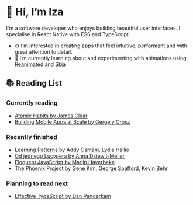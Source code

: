 # 👋 Hi, I’m Iza

I'm a software developer who enjoys building beautiful user interfaces. I specialise in React Native with ES6 and TypeScript.

- ⚙️ I’m interested in creating apps that feel intuitive, performant and with great attention to detail.
- 🌱 I’m currently learning about and experimenting with animations using [Reanimated](https://docs.swmansion.com/react-native-reanimated/) and [Skia](https://github.com/Shopify/react-native-skia)


## 📚 Reading List

### Currently reading

* [Atomic Habits by James Clear](https://assets.literal.club/4/cketre3ej30699jm0ydhd11wrq.jpg)
* [Building Mobile Apps at Scale by Gergely Orosz](https://assets.literal.club/2/cktj9ian6191682a57a277qh3fs.jpg)

### Recently finished

* [Learning Patterns by Addy Osmani, Lydia Hallie](http://books.google.com/books/content?id=BnJLEAAAQBAJ&printsec=frontcover&img=1&zoom=1&source=gbs_api)
* [Od jednego Lucypera by Anna Dziewit-Meller](https://assets.literal.club/4/ckt1wj6lt283859557ao2xx2ua2.jpg)
* [Eloquent JavaScript by Marijn Haverbeke](https://assets.literal.club/4/ckpzvokqh746921rjmz1uhdov5.jpg)
* [The Phoenix Project by Gene Kim, George Spafford, Kevin Behr](https://assets.literal.club/2/ckntc7mqz18811rhjix7sbgug.jpg)

### Planning to read next

* [Effective TypeScript by Dan Vanderkam](http://books.google.com/books/content?id=wD63DwAAQBAJ&printsec=frontcover&img=1&zoom=1&source=gbs_api)

